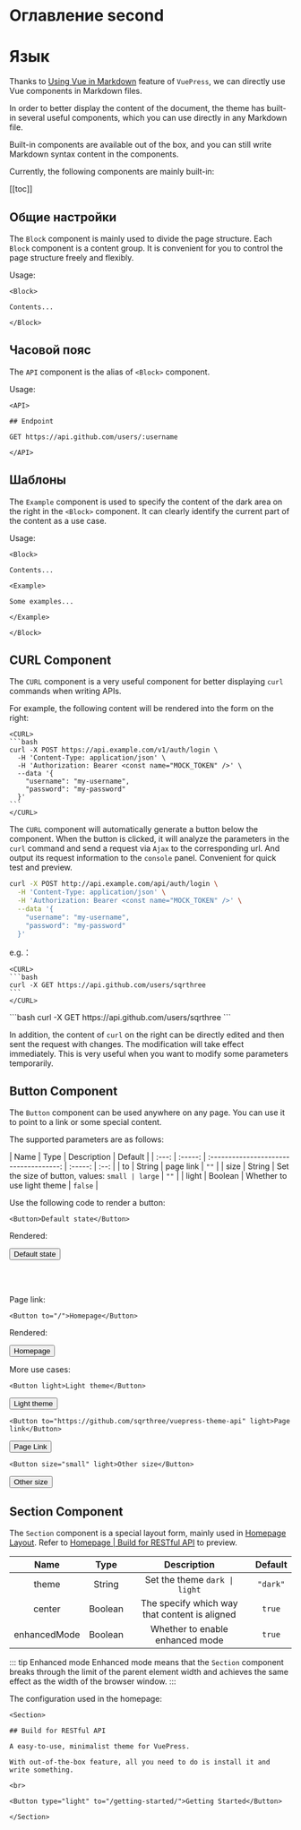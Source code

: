 

# Оглавление second

<Block>

# Язык

Thanks to [Using Vue in Markdown](https://vuepress.vuejs.org/guide/using-vue.html) feature of `VuePress`, we can directly use Vue components in Markdown files.

In order to better display the content of the document, the theme has built-in several useful components, which you can use directly in any Markdown file.

Built-in components are available out of the box, and you can still write Markdown syntax content in the components.

Currently, the following components are mainly built-in:

[[toc]]

</Block>

<Block>

## Общие настройки

The `Block` component is mainly used to divide the page structure. Each `Block` component is a content group. It is convenient for you to control the page structure freely and flexibly.

<Example>

Usage:

```vue
<Block>

Contents...

</Block>
```

</Example>

</Block>

<Block>

## Часовой пояс

The `API` component is the alias of `<Block>` component.

<Example>

Usage:

```vue
<API>

## Endpoint

GET https://api.github.com/users/:username

</API>
```

</Example>

</Block>

<Block>

## Шаблоны

The `Example` component is used to specify the content of the dark area on the right in the `<Block>` component. It can clearly identify the current part of the content as a use case.

<Example>

Usage:

```vue
<Block>

Contents...

<Example>

Some examples...

</Example>

</Block>
```

</Example>

</Block>

<Block>

## CURL Component

The `CURL` component is a very useful component for better displaying `curl` commands when writing APIs.

For example, the following content will be rendered into the form on the right:

````vue
<CURL>
```bash
curl -X POST https://api.example.com/v1/auth/login \
  -H 'Content-Type: application/json' \
  -H 'Authorization: Bearer <const name="MOCK_TOKEN" />' \
  --data '{
    "username": "my-username",
    "password": "my-password"
  }'
```
</CURL>
````

The `CURL` component will automatically generate a button below the component. When the button is clicked, it will analyze the parameters in the `curl` command and send a request via `Ajax` to the corresponding url. And output its request information to the `console` panel. Convenient for quick test and preview.

<Example>

<CURL>

```bash
curl -X POST http://api.example.com/api/auth/login \
  -H 'Content-Type: application/json' \
  -H 'Authorization: Bearer <const name="MOCK_TOKEN" />' \
  --data '{
    "username": "my-username",
    "password": "my-password"
  }'
```
</CURL>

</Example>

e.g.：

````vue
<CURL>
```bash
curl -X GET https://api.github.com/users/sqrthree
```
</CURL>
````

<Example>

<Blank height="148px" />

<CURL>
```bash
curl -X GET https://api.github.com/users/sqrthree
```
</CURL>

</Example>

In addition, the content of `curl` on the right can be directly edited and then sent the request with changes. The modification will take effect immediately. This is very useful when you want to modify some parameters temporarily.

</Block>

<Block>

## Button Component

The `Button` component can be used anywhere on any page. You can use it to point to a link or some special content.

The supported parameters are as follows:

| Name  |  Type   |              Description               | Default |
| :---: | :-----: | :------------------------------------: | :-----: | :--: |
|  to   | String  |               page link                |  `""`   |
| size  | String  | Set the size of button, values: `small | large`  | `""` |
| light | Boolean |       Whether to use light theme       | `false` |

Use the following code to render a button:

```vue
<Button>Default state</Button>
```

Rendered:

<Button>Default state</Button>

<br>
<br>

Page link:

```vue
<Button to="/">Homepage</Button>
```

Rendered:

<Button to="/">Homepage</Button>

<Example>

More use cases:

```vue
<Button light>Light theme</Button>
```

<Button light>Light theme</Button>

```vue
<Button to="https://github.com/sqrthree/vuepress-theme-api" light>Page link</Button>
```

<Button to="https://github.com/sqrthree/vuepress-theme-api" light>Page Link</Button>

```vue
<Button size="small" light>Other size</Button>
```

<Button size="small" light>Other size</Button>

</Example>

</Block>

<Block>

## Section Component

The `Section` component is a special layout form, mainly used in [Homepage Layout](/#build-for-restful-api). Refer to [Homepage | Build for RESTful API](/#build-for-restful-api) to preview.

|    Name     |  Type   |                 Description                  | Default  |
| :---------: | :-----: | :------------------------------------------: | :------: |
|    theme    | String  |        Set the theme `dark \| light`         | `"dark"` |
|   center    | Boolean | The specify which way that content is aligned |  `true`  |
| enhancedMode | Boolean |       Whether to enable enhanced mode        |  `true`  |

::: tip Enhanced mode
Enhanced mode means that the `Section` component breaks through the limit of the parent element width and achieves the same effect as the width of the browser window.
:::

<Example>

The configuration used in the homepage:

```vue
<Section>

## Build for RESTful API

A easy-to-use, minimalist theme for VuePress.

With out-of-the-box feature, all you need to do is install it and write something.

<br>

<Button type="light" to="/getting-started/">Getting Started</Button>

</Section>
```

</Example>

</Block>
